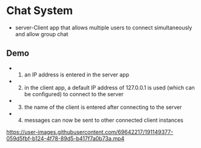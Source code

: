 # Chat System
- server-Client app that allows multiple users to connect simultaneously and allow group chat

## Demo
- 1. an IP address is entered in the server app
- 2. in the client app, a default IP address of 127.0.0.1 is used (which can be configured) to connect to the server
- 3. the name of the client is entered after connecting to the server
- 4. messages can now be sent to other connected client instances


https://user-images.githubusercontent.com/69642217/191149377-059d5fbf-b124-4f78-89d5-b417f7a0b73a.mp4

